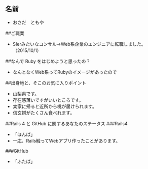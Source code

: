 ## 名前
* おさだ　ともや

##ご職業
* SIerみたいなコンサル→Web系企業のエンジニアに転職しました。（2015/10/1）

##なんで Ruby をはじめようと思ったの？
* なんとなくWeb系ってRubyのイメージがあったので

##出身地と、そこのお気に入りポイント
* 山梨県です。
 * 存在感薄いですがいいところです。
 * 実家に帰ると近所から桃が届けられます。
 * 信玄餅がたくさん食べれます。

##Rails 4 と GitHub に関するあなたのステータス 
###Rails4
* 「ほんば」
 * 一応、Rails触ってWebアプリ作ったことがあります。

###GitHub
* 「ふたば」
